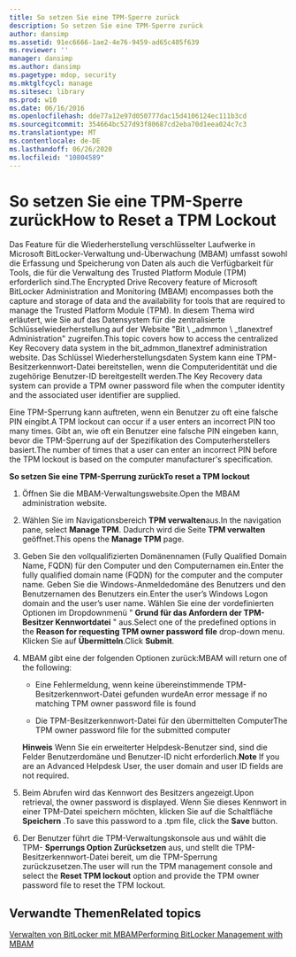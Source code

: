 ```yaml
---
title: So setzen Sie eine TPM-Sperre zurück
description: So setzen Sie eine TPM-Sperre zurück
author: dansimp
ms.assetid: 91ec6666-1ae2-4e76-9459-ad65c405f639
ms.reviewer: ''
manager: dansimp
ms.author: dansimp
ms.pagetype: mdop, security
ms.mktglfcycl: manage
ms.sitesec: library
ms.prod: w10
ms.date: 06/16/2016
ms.openlocfilehash: dde77a12e97d050777dac15d4106124ec111b3cd
ms.sourcegitcommit: 354664bc527d93f80687cd2eba70d1eea024c7c3
ms.translationtype: MT
ms.contentlocale: de-DE
ms.lasthandoff: 06/26/2020
ms.locfileid: "10804589"
---
```

# <span data-ttu-id="da366-103">So setzen Sie eine TPM-Sperre zurück</span><span class="sxs-lookup"><span data-stu-id="da366-103">How to Reset a TPM Lockout</span></span>


<span data-ttu-id="da366-104">Das Feature für die Wiederherstellung verschlüsselter Laufwerke in Microsoft BitLocker-Verwaltung und-Überwachung (MBAM) umfasst sowohl die Erfassung und Speicherung von Daten als auch die Verfügbarkeit für Tools, die für die Verwaltung des Trusted Platform Module (TPM) erforderlich sind.</span><span class="sxs-lookup"><span data-stu-id="da366-104">The Encrypted Drive Recovery feature of Microsoft BitLocker Administration and Monitoring (MBAM) encompasses both the capture and storage of data and the availability for tools that are required to manage the Trusted Platform Module (TPM).</span></span> <span data-ttu-id="da366-105">In diesem Thema wird erläutert, wie Sie auf das Datensystem für die zentralisierte Schlüsselwiederherstellung auf der Website "Bit \ _admmon \ _tlanextref Administration" zugreifen.</span><span class="sxs-lookup"><span data-stu-id="da366-105">This topic covers how to access the centralized Key Recovery data system in the bit\_admmon\_tlanextref administration website.</span></span> <span data-ttu-id="da366-106">Das Schlüssel Wiederherstellungsdaten System kann eine TPM-Besitzerkennwort-Datei bereitstellen, wenn die Computeridentität und die zugehörige Benutzer-ID bereitgestellt werden.</span><span class="sxs-lookup"><span data-stu-id="da366-106">The Key Recovery data system can provide a TPM owner password file when the computer identity and the associated user identifier are supplied.</span></span>

<span data-ttu-id="da366-107">Eine TPM-Sperrung kann auftreten, wenn ein Benutzer zu oft eine falsche PIN eingibt.</span><span class="sxs-lookup"><span data-stu-id="da366-107">A TPM lockout can occur if a user enters an incorrect PIN too many times.</span></span> <span data-ttu-id="da366-108">Gibt an, wie oft ein Benutzer eine falsche PIN eingeben kann, bevor die TPM-Sperrung auf der Spezifikation des Computerherstellers basiert.</span><span class="sxs-lookup"><span data-stu-id="da366-108">The number of times that a user can enter an incorrect PIN before the TPM lockout is based on the computer manufacturer's specification.</span></span>

**<span data-ttu-id="da366-109">So setzen Sie eine TPM-Sperrung zurück</span><span class="sxs-lookup"><span data-stu-id="da366-109">To reset a TPM lockout</span></span>**

1.  <span data-ttu-id="da366-110">Öffnen Sie die MBAM-Verwaltungswebsite.</span><span class="sxs-lookup"><span data-stu-id="da366-110">Open the MBAM administration website.</span></span>

2.  <span data-ttu-id="da366-111">Wählen Sie im Navigationsbereich **TPM verwalten**aus.</span><span class="sxs-lookup"><span data-stu-id="da366-111">In the navigation pane, select **Manage TPM**.</span></span> <span data-ttu-id="da366-112">Dadurch wird die Seite **TPM verwalten** geöffnet.</span><span class="sxs-lookup"><span data-stu-id="da366-112">This opens the **Manage TPM** page.</span></span>

3.  <span data-ttu-id="da366-113">Geben Sie den vollqualifizierten Domänennamen (Fully Qualified Domain Name, FQDN) für den Computer und den Computernamen ein.</span><span class="sxs-lookup"><span data-stu-id="da366-113">Enter the fully qualified domain name (FQDN) for the computer and the computer name.</span></span> <span data-ttu-id="da366-114">Geben Sie die Windows-Anmeldedomäne des Benutzers und den Benutzernamen des Benutzers ein.</span><span class="sxs-lookup"><span data-stu-id="da366-114">Enter the user’s Windows Logon domain and the user’s user name.</span></span> <span data-ttu-id="da366-115">Wählen Sie eine der vordefinierten Optionen im Dropdownmenü " **Grund für das Anfordern der TPM-Besitzer Kennwortdatei** " aus.</span><span class="sxs-lookup"><span data-stu-id="da366-115">Select one of the predefined options in the **Reason for requesting TPM owner password file** drop-down menu.</span></span> <span data-ttu-id="da366-116">Klicken Sie auf **Übermitteln**.</span><span class="sxs-lookup"><span data-stu-id="da366-116">Click **Submit**.</span></span>

4.  <span data-ttu-id="da366-117">MBAM gibt eine der folgenden Optionen zurück:</span><span class="sxs-lookup"><span data-stu-id="da366-117">MBAM will return one of the following:</span></span>

    -   <span data-ttu-id="da366-118">Eine Fehlermeldung, wenn keine übereinstimmende TPM-Besitzerkennwort-Datei gefunden wurde</span><span class="sxs-lookup"><span data-stu-id="da366-118">An error message if no matching TPM owner password file is found</span></span>

    -   <span data-ttu-id="da366-119">Die TPM-Besitzerkennwort-Datei für den übermittelten Computer</span><span class="sxs-lookup"><span data-stu-id="da366-119">The TPM owner password file for the submitted computer</span></span>

    <span data-ttu-id="da366-120">**Hinweis**  Wenn Sie ein erweiterter Helpdesk-Benutzer sind, sind die Felder Benutzerdomäne und Benutzer-ID nicht erforderlich.</span><span class="sxs-lookup"><span data-stu-id="da366-120">**Note** If you are an Advanced Helpdesk User, the user domain and user ID fields are not required.</span></span>

     

5.  <span data-ttu-id="da366-121">Beim Abrufen wird das Kennwort des Besitzers angezeigt.</span><span class="sxs-lookup"><span data-stu-id="da366-121">Upon retrieval, the owner password is displayed.</span></span> <span data-ttu-id="da366-122">Wenn Sie dieses Kennwort in einer TPM-Datei speichern möchten, klicken Sie auf die Schaltfläche **Speichern** .</span><span class="sxs-lookup"><span data-stu-id="da366-122">To save this password to a .tpm file, click the **Save** button.</span></span>

6.  <span data-ttu-id="da366-123">Der Benutzer führt die TPM-Verwaltungskonsole aus und wählt die TPM- **Sperrungs Option Zurücksetzen** aus, und stellt die TPM-Besitzerkennwort-Datei bereit, um die TPM-Sperrung zurückzusetzen.</span><span class="sxs-lookup"><span data-stu-id="da366-123">The user will run the TPM management console and select the **Reset TPM lockout** option and provide the TPM owner password file to reset the TPM lockout.</span></span>

## <span data-ttu-id="da366-124">Verwandte Themen</span><span class="sxs-lookup"><span data-stu-id="da366-124">Related topics</span></span>


[<span data-ttu-id="da366-125">Verwalten von BitLocker mit MBAM</span><span class="sxs-lookup"><span data-stu-id="da366-125">Performing BitLocker Management with MBAM</span></span>](performing-bitlocker-management-with-mbam.md)

 

 





